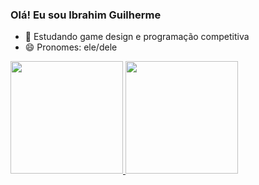 ### Olá! Eu sou Ibrahim Guilherme

- 🌱 Estudando game design e programação competitiva
- 😄 Pronomes: ele/dele

<div>
     <a href="https://github.com/GuilhermeIbrahim">
     <img height="180em" src="https://github-readme-stats.vercel.app/api?username=GuilhermeIbrahim&show_icons=true&theme=dracula&include_all_commits=true&count_private=true"/>
     <img height="180em" src="https://github-readme-stats.vercel.app/api/top-langs/?username=GuilhermeIbrahim&layout=compact&langs_count=16&theme=dracula"/>
</div>
